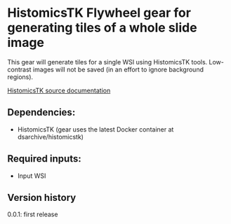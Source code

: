 # HistomicsTK Flywheel gear for generating tiles of a whole slide image

This gear will generate tiles for a single WSI using HistomicsTK tools. Low-contrast images will not be saved (in an effort to ignore background regions).

[HistomicsTK source documentation](https://github.com/DigitalSlideArchive/HistomicsTK)

## Dependencies:
- HistomicsTK (gear uses the latest Docker container at dsarchive/histomicstk)

## Required inputs:
- Input WSI

## Version history
0.0.1: first release